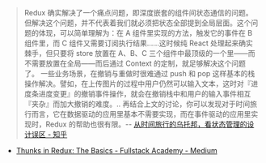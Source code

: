 > Redux 确实解决了一个痛点问题，即深度嵌套的组件间状态通信的问题。但解决这个问题，并不代表着我们就必须把状态全部提到全局层面。这个问题的体现，可以简单理解为：在 A 组件里实现的方法，触发它的事件在 B 组件里，而 C 组件又需要订阅执行结果……这时候纯 React 处理起来确实棘手，但只要将 store 放置在 A、B、C 三个组件中最顶级的一个里——而不需要放置在全局——而后通过 Context 的定制，就足够解决这个问题了。
> 一些业务场景，在撤销与重做时很难通过 push 和 pop 这样基本的栈操作解决。譬如，在上传图片的过程中用户仍然可以输入文本，这时对『进度条进度变更』的撤销事件操作，就会在撤销栈中和用户的输入事件相互『夹杂』而加大撤销的难度。.. 再结合上文的讨论，你可以发现对于时间旅行而言，它在数据驱动的应用里基本不需要实现，而在事件驱动的应用里实现时，Redux 的帮助也很有限。-- [从时间旅行的乌托邦，看状态管理的设计误区 - 知乎](https://zhuanlan.zhihu.com/p/32107541)
>

* [Thunks in Redux: The Basics - Fullstack Academy - Medium](https://medium.com/fullstack-academy/thunks-in-redux-the-basics-85e538a3fe60)